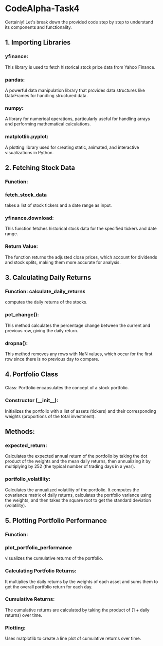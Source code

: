 # CodeAlpha-Task4
Certainly! Let's break down the provided code step by step to understand its components and functionality.
<h2>1. Importing Libraries</h2>
<h3>yfinance:</h3> This library is used to fetch historical stock price data from Yahoo Finance.
<h3>pandas:</h3> A powerful data manipulation library that provides data structures like DataFrames for handling structured data.
<h3>numpy:</h3> A library for numerical operations, particularly useful for handling arrays and performing mathematical calculations.
<h3>matplotlib.pyplot:</h3> A plotting library used for creating static, animated, and interactive visualizations in Python.

<h2>2. Fetching Stock Data</h2>
<h3>Function:</h3><h3> fetch_stock_data</h3> takes a list of stock tickers and a date range as input.
<h3>yfinance.download:</h3> This function fetches historical stock data for the specified tickers and date range.
<h3>Return Value:</h3> The function returns the adjusted close prices, which account for dividends and stock splits, making them more accurate for analysis.

<h2>3. Calculating Daily Returns</h2>
<h3>Function: calculate_daily_returns</h3> computes the daily returns of the stocks.
<h3>pct_change(): </h3>This method calculates the percentage change between the current and previous row, giving the daily return.
<h3>dropna():</h3> This method removes any rows with NaN values, which occur for the first row since there is no previous day to compare.

<h2>4. Portfolio Class</h2>
<h3></h3>Class:</h3> Portfolio encapsulates the concept of a stock portfolio.
<h3>Constructor (__init__):</h3> Initializes the portfolio with a list of assets (tickers) and their corresponding weights (proportions of the total investment).
<h2>Methods:</h2>
<h3>expected_return:</h3> Calculates the expected annual return of the portfolio by taking the dot product of the weights and the mean daily returns, then annualizing it by multiplying by 252 (the typical number of trading days in a year).
<h3>portfolio_volatility:</h3> Calculates the annualized volatility of the portfolio. It computes the covariance matrix of daily returns, calculates the portfolio variance using the weights, and then takes the square root to get the standard deviation (volatility).

<h2>5. Plotting Portfolio Performance</h2>
<h3>Function: </h3> <h3>plot_portfolio_performance</h3> visualizes the cumulative returns of the portfolio.
<h3>Calculating Portfolio Returns: </h3>It multiplies the daily returns by the weights of each asset and sums them to get the overall portfolio return for each day.
<h3>Cumulative Returns:</h3> The cumulative returns are calculated by taking the product of (1 + daily returns) over time.
<h3>Plotting: </h3>Uses matplotlib to create a line plot of cumulative returns over time.
